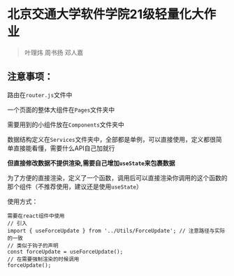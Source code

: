 # 北京交通大学软件学院21级轻量化大作业

> 叶理炜 周书扬 邓人嘉



## 注意事项：

路由在`router.js`文件中

一个页面的整体大组件在`Pages`文件夹中

需要用到的小组件放在`Components`文件夹中



数据结构定义在`Services`文件夹中，全部都是单例，可以直接使用，定义都很简单直接能看懂，需要什么API自己加就行

**但直接修改数据不提供渲染,需要自己增加`useState`来包裹数据**



为了方便的直接渲染，定义了一个函数，调用后可以直接渲染你调用的这个函数的那个组件（不推荐使用，建议还是使用`useState`）

使用方式：

```
需要在react组件中使用
// 引入
import { useForceUpdate } from '../Utils/ForceUpdate'; // 注意路径与实际的一致
// 类似于钩子的声明
const forceUpdate = useForceUpdate();
// 在需要强制渲染的时候调用
forceUpdate();
```

